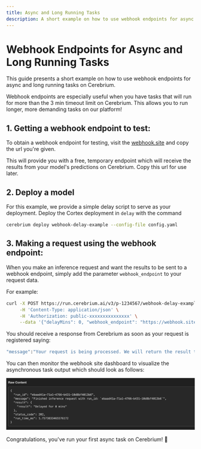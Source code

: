 ```yaml
---
title: Async and Long Running Tasks
description: A short example on how to use webhook endpoints for async and long running tasks on Cerebrium
---
```


# Webhook Endpoints for Async and Long Running Tasks

This guide presents a short example on how to use webhook endpoints for async and long running tasks on Cerebrium.

Webhook endpoints are especially useful when you have tasks that will run for more than the 3 min timeout limit on
Cerebrium. This allows you to run longer, more demanding tasks on our platform!

## 1. Getting a webhook endpoint to test:

To obtain a webhook endpoint for testing, visit the [webhook.site](https://webhook.site/) and copy the url you're given.

This will provide you with a free, temporary endpoint which will receive the results from your model's predictions on
Cerebrium. Copy this url for use later.

## 2. Deploy a model

For this example, we provide a simple delay script to serve as your deployment.
Deploy the Cortex deployment in `delay` with the command

```bash
cerebrium deploy webhook-delay-example --config-file config.yaml
```

## 3. Making a request using the webhook endpoint:

When you make an inference request and want the results to be sent to a webhook endpoint, simply add the
parameter `webhook_endpoint` to your request data.

For example:

```bash
curl -X POST https://run.cerebrium.ai/v3/p-1234567/webhook-delay-example/predict \
     -H 'Content-Type: application/json' \
     -H 'Authorization: public-xxxxxxxxxxxxxxx' \
     --data '{"delayMins": 0, "webhook_endpoint": "https://webhook.site/your-webhook-endpoint-you-got-here"}'
```

You should receive a response from Cerebrium as soon as your request is registered saying:

```bash
"message":"Your request is being processed. We will return the result to your webhook."
```

You can then monitor the webhook site dashboard to visualize the asynchronous task output which should look as follows:

![example-webhook-output](webhook-site-example.png)

Congratulations, you've run your first async task on Cerebrium! 🚀

